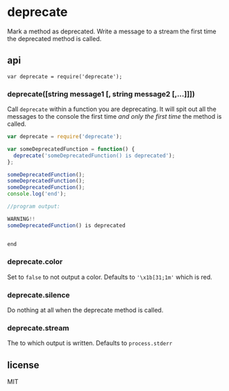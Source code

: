 # deprecate

Mark a method as deprecated.  Write a message to a stream the first time the deprecated method is called.

## api

`var deprecate = require('deprecate');`

### deprecate([string message1 [, string message2 [,...]]])

Call `deprecate` within a function you are deprecating.  It will spit out all the messages to the console the first time _and only the first time_ the method is called.

```js
var deprecate = require('deprecate');

var someDeprecatedFunction = function() {
  deprecate('someDeprecatedFunction() is deprecated');
};

someDeprecatedFunction();
someDeprecatedFunction();
someDeprecatedFunction();
console.log('end');

//program output:

WARNING!!
someDeprecatedFunction() is deprecated


end
```

### deprecate.color

Set to `false` to not output a color.  Defaults to `'\x1b[31;1m'` which is red.

### deprecate.silence

Do nothing at all when the deprecate method is called.

### deprecate.stream

The to which output is written.  Defaults to `process.stderr`

## license

MIT
